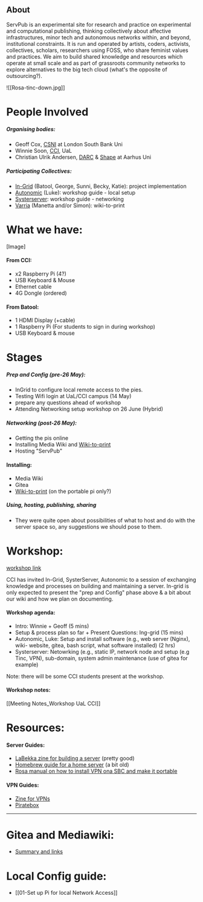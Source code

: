 
## About
ServPub is an experimental site for research and practice on experimental and computational publishing, thinking collectively about affective infrastructures, minor tech and autonomous networks within, and beyond, institutional constraints. It is run and operated by artists, coders, activists, collectives, scholars, researchers using FOSS, who share feminist values and practices. We aim to build shared knowledge and resources which operate at small scale and as part of grassroots community networks to explore alternatives to the big tech cloud (what's the opposite of outsourcing?).


![[Rosa-tinc-down.jpg]]



# People Involved
##### Organising bodies: 
- Geoff Cox, [CSNI](https://www.centreforthestudyof.net/?page_id=756) at London South Bank Uni
- Winnie Soon, [CCI](https://www.arts.ac.uk/creative-computing-institute), UaL
- Christian Ulrik Andersen, [DARC](https://darc.au.dk) & [Shape](https://shape.au.dk) at Aarhus Uni

##### Participating Collectives: 
- [In-Grid](https://www.in-grid.io/) (Batool, George, Sunni, Becky, Katie): project implementation
- [Autonomic](https://autonomic.zone) (Luke): workshop guide - local setup
- [Systerserver](https://systerserver.net): workshop guide - networking
- [Varria](https://cc.vvvvvvaria.org) (Manetta and/or Simon): wiki-to-print

# What we have:
[Image]
#### From CCI:
- x2 Raspberry Pi (4?)
- USB Keyboard & Mouse
- Ethernet cable
- 4G Dongle (ordered)

#### From Batool:
- 1 HDMI Display (+cable)
- 1 Raspberry Pi (For students to sign in during workshop)
- USB Keyboard & mouse

# Stages

##### Prep and Config (pre-26 May):
- InGrid to configure local remote access to the pies.
- Testing Wifi login at UaL/CCI campus (14 May)
- prepare any questions ahead of workshop
- Attending Networking setup workshop on 26 June (Hybrid)

##### Networking (post-26 May):
- Getting the pis online 
- Installing Media Wiki and [Wiki-to-print](https://cc.vvvvvvaria.org/wiki/Wiki-to-print)
- Hosting "ServPub"

#### Installing:
- Media Wiki
- Gitea
- [Wiki-to-print](https://cc.vvvvvvaria.org/wiki/Wiki-to-print) (on the portable pi only?)

##### Using, hosting, publishing, sharing
- They were quite open about possibilities of what to host and do with the server space so, any suggestions we should pose to them.

# Workshop:
[workshop link](https://www.centreforthestudyof.net/?p=7032)

CCI has invited In-Grid, SysterServer, Autonomic to a session of exchanging knowledge and processes on building and maintaining a server. In-grid is only expected to present the "prep and Config" phase above & a bit about our wiki and how we plan on documenting.

#### Workshop agenda:
- Intro: Winnie + Geoff (5 mins)
- Setup & process plan so far + Present Questions: Ing-grid (15 mins)
- Autonomic, Luke: Setup and install software (e.g., web server (Nginx), wiki- website, gitea, bash script, what software installed) (2 hrs)
- Systerserver: Netowrking (e.g., static IP, network node and setup (e.g Tinc, VPN), sub-domain, system admin maintenance (use of gitea for example)

Note: there will be some CCI students present at the workshop.

#### Workshop notes:
[[Meeting Notes_Workshop UaL CCI]]

# Resources:
#### Server Guides:
- [LaBekka zine for building a server](https://labekka-red.translate.goog/servidoras-feministas/?_x_tr_sl=auto&_x_tr_tl=en&_x_tr_hl=en]) (pretty good)
- [Homebrew guide for a home server](https://homebrewserver.club/category/fundamentals.html) (a bit old)
- [Rosa manual on how to install VPN ona SBC and make it portable](https://psaroskalazines.gr/pdf/rosa_beta_25_jan_23.pdf) 

#### VPN Guides:
- [Zine for VPNs](https://psaroskalazines.gr/pdf/fanzine-VPN-print-en.pdf) 
- [Piratebox](https://www.piratebox.cc/openwrt:diy)
____

# Gitea and Mediawiki:
- [Summary and links](https://docs.google.com/presentation/d/1m1J-HiPSScsK1SCGkv2AxnTBzS0ndEjmL4P4djtEkY0/edit?usp=sharing)

# Local Config guide:
- [[01-Set up Pi for local Network Access]]


